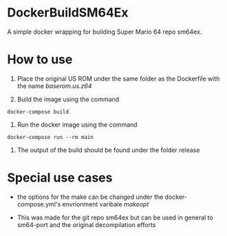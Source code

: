 # DockerBuildSM64Ex
A simple docker wrapping for building Super Mario 64 repo sm64ex.


# How to use

1. Place the original US ROM under the same folder as the Dockerfile with the name *baserom.us.z64*

1. Build the image using the command
```
docker-compose build
```

1. Run the docker image using the command
```
docker-compose run --rm main
```

1. The output of the build should be found under the folder release

# Special use cases
- the options for the make can be changed under the docker-compose.yml's envrionment varibale *makeopt*

- This was made for the git repo sm64ex but can be used in general to sm64-port and the original decompilation efforts

